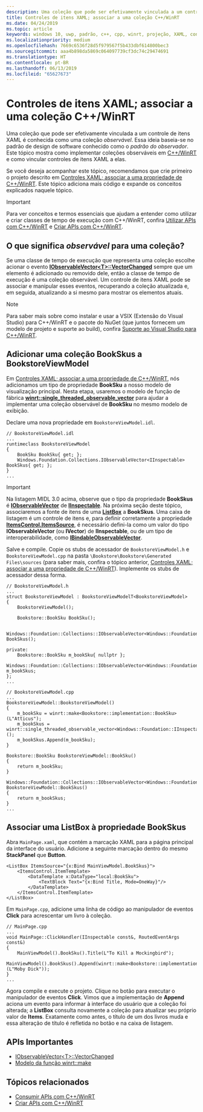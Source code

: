 ```yaml
---
description: Uma coleção que pode ser efetivamente vinculada a um controle de itens XAML é conhecida como uma coleção *observável*. Este tópico mostra como implementar e consumir uma coleção observável e como associar um controle de itens XAML a ela.
title: Controles de itens XAML; associar a uma coleção C++/WinRT
ms.date: 04/24/2019
ms.topic: article
keywords: windows 10, uwp, padrão, c++, cpp, winrt, projeção, XAML, controle, associação, coleção
ms.localizationpriority: medium
ms.openlocfilehash: 7669c6536f28d5f979567f5b433dbf614800bec3
ms.sourcegitcommit: aaa4b898da5869c064097739cf3dc74c29474691
ms.translationtype: HT
ms.contentlocale: pt-BR
ms.lasthandoff: 06/13/2019
ms.locfileid: "65627673"
---
```

# <a name="xaml-items-controls-bind-to-a-cwinrt-collection"></a>Controles de itens XAML; associar a uma coleção C++/WinRT

Uma coleção que pode ser efetivamente vinculada a um controle de itens XAML é conhecida como uma coleção *observável*. Essa ideia baseia-se no padrão de design de software conhecido como o *padrão do observador*. Este tópico mostra como implementar coleções observáveis em [C++/WinRT](/windows/uwp/cpp-and-winrt-apis/intro-to-using-cpp-with-winrt) e como vincular controles de itens XAML a elas.

Se você deseja acompanhar este tópico, recomendamos que crie primeiro o projeto descrito em [Controles XAML; associar a uma propriedade de C++/WinRT](binding-property.md). Este tópico adiciona mais código e expande os conceitos explicados naquele tópico.

> [!IMPORTANT]
> Para ver conceitos e termos essenciais que ajudam a entender como utilizar e criar classes de tempo de execução com C++/WinRT, confira [Utilizar APIs com C++/WinRT](consume-apis.md) e [Criar APIs com C++/WinRT](author-apis.md).

## <a name="what-does-observable-mean-for-a-collection"></a>O que significa *observável* para uma coleção?
Se uma classe de tempo de execução que representa uma coleção escolhe acionar o evento [**IObservableVector&lt;T&gt;::VectorChanged**](/uwp/api/windows.foundation.collections.iobservablevector-1.vectorchanged) sempre que um elemento é adicionado ou removido dele, então a classe de tempo de execução é uma coleção observável. Um controle de itens XAML pode se associar e manipular esses eventos, recuperando a coleção atualizada e, em seguida, atualizando a si mesmo para mostrar os elementos atuais.

> [!NOTE]
> Para saber mais sobre como instalar e usar a VSIX (Extensão do Visual Studio) para C++/WinRT e o pacote do NuGet (que juntos fornecem um modelo de projeto e suporte ao build), confira [Suporte ao Visual Studio para C++/WinRT](intro-to-using-cpp-with-winrt.md#visual-studio-support-for-cwinrt-xaml-the-vsix-extension-and-the-nuget-package).

## <a name="add-a-bookskus-collection-to-bookstoreviewmodel"></a>Adicionar uma coleção **BookSkus** a **BookstoreViewModel**

Em [Controles XAML; associar a uma propriedade de C++/WinRT](binding-property.md), nós adicionamos um tipo de propriedade **BookSku** a nosso modelo de visualização principal. Nesta etapa, usaremos o modelo de função de fábrica [**winrt::single_threaded_observable_vector**](/uwp/cpp-ref-for-winrt/single-threaded-observable-vector) para ajudar a implementar uma coleção observável de **BookSku** no mesmo modelo de exibição.

Declare uma nova propriedade em `BookstoreViewModel.idl`.

```idl
// BookstoreViewModel.idl
...
runtimeclass BookstoreViewModel
{
    BookSku BookSku{ get; };
    Windows.Foundation.Collections.IObservableVector<IInspectable> BookSkus{ get; };
}
...
```

> [!IMPORTANT]
> Na listagem MIDL 3.0 acima, observe que o tipo da propriedade **BookSkus** é [**IObservableVector**](/uwp/api/windows.foundation.collections.ivector_t_) de [**IInspectable**](/windows/desktop/api/inspectable/nn-inspectable-iinspectable). Na próxima seção deste tópico, associaremos a fonte de itens de uma [**ListBox**](/uwp/api/windows.ui.xaml.controls.listbox) a **BookSkus**. Uma caixa de listagem é um controle de itens e, para definir corretamente a propriedade [**ItemsControl.ItemsSource**](/uwp/api/windows.ui.xaml.controls.itemscontrol.itemssource), é necessário defini-la como um valor do tipo **IObservableVector** (ou **IVector**) de **IInspectable**, ou de um tipo de interoperabilidade, como [**IBindableObservableVector**](/uwp/api/windows.ui.xaml.interop.ibindableobservablevector).

Salve e compile. Copie os stubs de acessador de `BookstoreViewModel.h` e `BookstoreViewModel.cpp` na pasta `\Bookstore\Bookstore\Generated Files\sources` (para saber mais, confira o tópico anterior, [Controles XAML; associar a uma propriedade de C++/WinRT](binding-property.md)). Implemente os stubs de acessador dessa forma.

```cppwinrt
// BookstoreViewModel.h
...
struct BookstoreViewModel : BookstoreViewModelT<BookstoreViewModel>
{
    BookstoreViewModel();

    Bookstore::BookSku BookSku();

    Windows::Foundation::Collections::IObservableVector<Windows::Foundation::IInspectable> BookSkus();

private:
    Bookstore::BookSku m_bookSku{ nullptr };
    Windows::Foundation::Collections::IObservableVector<Windows::Foundation::IInspectable> m_bookSkus;
};
...
```

```cppwinrt
// BookstoreViewModel.cpp
...
BookstoreViewModel::BookstoreViewModel()
{
    m_bookSku = winrt::make<Bookstore::implementation::BookSku>(L"Atticus");
    m_bookSkus = winrt::single_threaded_observable_vector<Windows::Foundation::IInspectable>();
    m_bookSkus.Append(m_bookSku);
}

Bookstore::BookSku BookstoreViewModel::BookSku()
{
    return m_bookSku;
}

Windows::Foundation::Collections::IObservableVector<Windows::Foundation::IInspectable> BookstoreViewModel::BookSkus()
{
    return m_bookSkus;
}
...
```

## <a name="bind-a-listbox-to-the-bookskus-property"></a>Associar uma ListBox à propriedade **BookSkus**
Abra `MainPage.xaml`, que contém a marcação XAML para a página principal da interface do usuário. Adicione a seguinte marcação dentro do mesmo **StackPanel** que **Button**.

```xaml
<ListBox ItemsSource="{x:Bind MainViewModel.BookSkus}">
    <ItemsControl.ItemTemplate>
        <DataTemplate x:DataType="local:BookSku">
            <TextBlock Text="{x:Bind Title, Mode=OneWay}"/>
        </DataTemplate>
    </ItemsControl.ItemTemplate>
</ListBox>
```

Em `MainPage.cpp`, adicione uma linha de código ao manipulador de eventos **Click** para acrescentar um livro à coleção.

```cppwinrt
// MainPage.cpp
...
void MainPage::ClickHandler(IInspectable const&, RoutedEventArgs const&)
{
    MainViewModel().BookSku().Title(L"To Kill a Mockingbird");
    MainViewModel().BookSkus().Append(winrt::make<Bookstore::implementation::BookSku>(L"Moby Dick"));
}
...
```

Agora compile e execute o projeto. Clique no botão para executar o manipulador de eventos **Click**. Vimos que a implementação de **Append** aciona um evento para informar à interface do usuário que a coleção foi alterada; a **ListBox** consulta novamente a coleção para atualizar seu próprio valor de **Items**. Exatamente como antes, o título de um dos livros muda e essa alteração de título é refletida no botão e na caixa de listagem.

## <a name="important-apis"></a>APIs Importantes
* [IObservableVector&lt;T&gt;::VectorChanged](/uwp/api/windows.foundation.collections.iobservablevector-1.vectorchanged)
* [Modelo da função winrt::make](/uwp/cpp-ref-for-winrt/make)

## <a name="related-topics"></a>Tópicos relacionados
* [Consumir APIs com C++/WinRT](consume-apis.md)
* [Criar APIs com C++/WinRT](author-apis.md)

